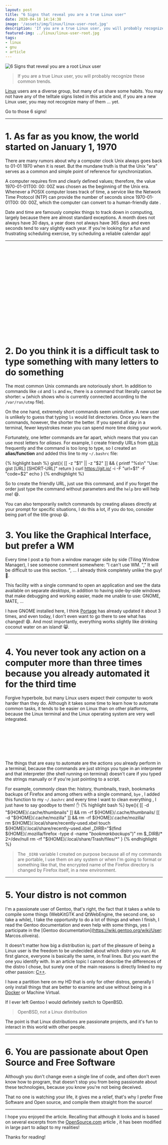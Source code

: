 ```yaml
---
layout: post
title: "6 Signs that reveal you are a true Linux user"
date: 2020-04-18 14:14:38
image: '/assets/img/linux/linux-user-root.jpg'
description: 'If you are a true Linux user, you will probably recognize these common trends.'
featured-img: ../linux/linux-user-root.jpg
tags:
- linux
- gnu
- article
---
```


![6 Signs that reveal you are a root Linux user](/assets/img/linux/linux-user-root.jpg)

> If you are a true Linux user, you will probably recognize these common trends.

[Linux](https://en.wikipedia.org/wiki/Linux) users are a diverse group, but many of us share some habits. You may not have any of the telltale signs listed in this article and, if you are a new Linux user, you may not recognize many of them ... yet.

Go to those 6 signs!

---

# 1. As far as you know, the world started on January 1, 1970
There are many rumors about why a computer clock Unix always goes back to 01-01 1970 when it is reset. But the mundane truth is that the Unix "era" serves as a common and simple point of reference for synchronization.

A computer requires firm and clearly defined values; therefore, the value 1970-01-01T00: 00: 00Z was chosen as the beginning of the Unix era. Whenever a POSIX computer loses track of time, a service like the Network Time Protocol (NTP) can provide the number of seconds since 1970-01-01T00: 00: 00Z, which the computer can convert to a human-friendly date .

Date and time are famously complex things to track down in computing, largely because there are almost standard exceptions. A month does not always have 30 days, a year does not always have 365 days and even seconds tend to vary slightly each year. If you're looking for a fun and frustrating scheduling exercise, try scheduling a reliable calendar app!

---

<!-- QUADRADO -->
<script async src="//pagead2.googlesyndication.com/pagead/js/adsbygoogle.js"></script>
<ins class="adsbygoogle"
style="display:inline-block;width:336px;height:280px"
data-ad-client="ca-pub-2838251107855362"
data-ad-slot="5351066970"></ins>
<script>
(adsbygoogle = window.adsbygoogle || []).push({});
</script>

# 2. Do you think it is a difficult task to type something with many letters to do something
The most common Unix commands are notoriously short. In addition to commands like `cd` and `ls` and `mv`, there is a command that literally cannot be shorter: `w` (which shows who is currently connected according to the `/var/run/utmp` file).

On the one hand, extremely short commands seem unintuitive. A new user is unlikely to guess that typing `ls` would list directories. Once you learn the commands, however, the shorter the better. If you spend all day in a terminal, fewer keystrokes mean you can spend more time doing your work.

Fortunately, one letter commands are far apart, which means that you can use most letters for *aliases*. For example, I create friendly URLs from [git.io](https://git.io) frequently and the command is too long to type, so I created an **alias/function** and added this line to my `~/.bashrc` file:

{% highlight bash %}
gist(){
	[[ -z "$1" || -z "$2" ]] && {
		printf "%s\n" "Use: gist [URL] [SHORT-URL]"
		return
	}
	curl https://git.io/ -i -F "url=$1" -F "code=$2"
	echo
}
{% endhighlight %}

So to create the friendly URL, just use this command, and if you forget the order just type the command without parameters and the `help` bro will help me! 😄.

You can also temporarily switch commands by creating aliases directly at your prompt for specific situations, I do this a lot, if you do too, consider being part of the title group 😃.

# 3. You like the Graphical Interface, but prefer a WM
Every time I post a tip from a window manager side by side (Tiling Window Manager), I see someone comment somewhere: "I can't use WM. "," It will be difficult to use this section. ", ... I already think completely unlike the guy! 🐥.

This facility with a single command to open an application and see the data available on separate *desktops*, in addition to having side-by-side windows that make debugging and working easier, made me unable to use: GNOME, MATE, ...

I have GNOME installed here, I think [Portage](https://wiki.gentoo.org/wiki/Portage) has already updated it about 3 times, and even today, I don't even want to go there to see what has changed! 😄. And most importantly, everything works slightly like drinking coconut water on an island! 😸.

---

# 4. You never took any action on a computer more than three times because you already automated it for the third time
Forgive hyperbole, but many Linux users expect their computer to work harder than they do. Although it takes some time to learn how to automate common tasks, it tends to be easier on Linux than on other platforms, because the Linux terminal and the Linux operating system are very well integrated.

<!-- LISTA MIN -->
<script async src="//pagead2.googlesyndication.com/pagead/js/adsbygoogle.js"></script>
<ins class="adsbygoogle"
style="display:inline-block;width:730px;height:95px"
data-ad-client="ca-pub-2838251107855362"
data-ad-slot="5351066970"></ins>
<script>
(adsbygoogle = window.adsbygoogle || []).push({});
</script>

The things that are easy to automate are the actions you already perform in a terminal, because the commands are just strings you type in an interpreter and that interpreter (the shell running on terminal) doesn't care if you typed the strings manually or if you're just pointing to a script.

For example, commonly clean the: history, thumbnails, trash, bookmarks backups of Firefox and among others with a single command, `bye` , I added this function to my `~/.bashrc` and every time I want to clean everything , I just have to say goodbye to them! ✋
{% highlight bash %}
bye(){
    [[ -d "${HOME}/.cache/thumbnails" ]] && rm -rf ${HOME}/.cache/thumbnails/    
    [[ -d "${HOME}/.cache/mozilla" ]] && rm -rf ${HOME}/.cache/mozilla/    
    rm ${HOME}/.local/share/recently-used.xbel
    touch ${HOME}/.local/share/recently-used.xbel
    _DIRB="$(find ${HOME}/.mozilla/firefox -type d -name "*bookmarkbackups*")"
    rm $_DIRB/* 2>/dev/null
    rm -rf "${HOME}/.local/share/Trash/files/\*"
}
{% endhighlight %}
> The `_DIRB` variable I created on purpose because all of my commands are portable, I use them on any system or when I'm going to format or something like that, the encrypted name of the Firefox directory is changed by Firefox itself, in a new environment.

---

# 5. Your distro is not common
I'm a passionate user of Gentoo, that's right, the fact that it takes a while to compile some things (WebKitGTK and QtWebEngine, the second one, so take a while), I take the opportunity to do a lot of things and when I finish, I read the Gentoo documentation and even help with some things, yes I participate in the [Gentoo documentation](https://wiki.gentoo.org/wiki/User: Marcos.oliveira).

It doesn't matter how big a distribution is; part of the pleasure of being a Linux user is the freedom to be undecided about which distro you run. At first glance, everyone is basically the same, in final lines. But you want the one you identify with. In an article topic I cannot describe the differences of the distro I chose, but surely one of the main reasons is directly linked to my other passion: [C++](https://terminalroot.com.br/cpp).

I have a partition here on my HD that is only for other distros, generally I only install things that are better to examine and use without being in a [Docker](https://en.terminalroot.com.br/definitive-docker-tutorial-for-beginners-ubuntu/) or Machine Virtual.

If I ever left Gentoo I would definitely switch to OpenBSD.
> OpenBSD, not a Linux distribution

The point is that Linux distributions are passionate projects, and it's fun to interact in this world with other people.

<!-- RETANGULO LARGO 2 -->
<script async src="//pagead2.googlesyndication.com/pagead/js/adsbygoogle.js"></script>
<ins class="adsbygoogle"
style="display:block; text-align:center;"
data-ad-layout="in-article"
data-ad-format="fluid"
data-ad-client="ca-pub-2838251107855362"
data-ad-slot="8549252987"></ins>
<script>
(adsbygoogle = window.adsbygoogle || []).push({});
</script>

---

# 6. You are passionate about Open Source and Free Software
Although you don't change even a single line of code, and often don't even know how to program, that doesn't stop you from being passionate about these technologies, because you know you're not being deceived.

That no one is watching your life, it gives me a relief, that's why I prefer Free Software and Open source, and compile them straight from the source!

---

I hope you enjoyed the article. Recalling that although it looks and is based on several excerpts from the [OpenSource.com](https://opensource.com/article/19/10/signs-linux-user) article , it has been modified in large part to adapt to my realities!

Thanks for reading!
    

